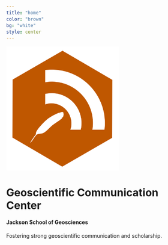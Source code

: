 ```yaml
---
title: "home"
color: "brown"
bg: "white"
style: center
---
```

  <img src="/img/badgesci-comm-logo-o.png" width="300">

# Geoscientific Communication Center


#### Jackson School of Geosciences


Fostering strong geoscientific communication and scholarship.